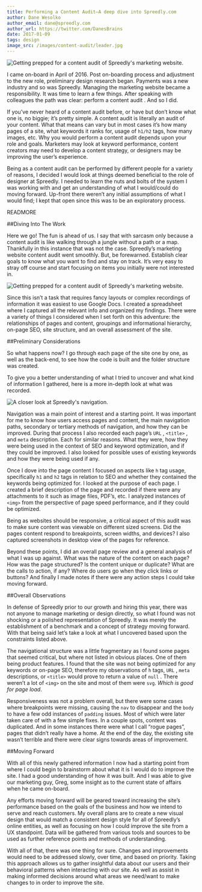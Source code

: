 ```yaml
---
title: Performing a Content Audit—A deep dive into Spreedly.com
author: Dane Wesolko
author_email: dane@spreedly.com
author_url: https://twitter.com/DanesBrains
date: 2017-01-09
tags: design
image_src: /images/content-audit/leader.jpg
---
```


![Getting prepped for a content audit of Spreedly's marketing website.](/images/content-audit/spreedly_content_audit.jpg)

I came on-board in April of 2016. Post on-boarding process and adjustment to the new role, preliminary design research began. Payments was a new industry and so was Spreedly. Managing the marketing website became a responsibility. It was time to learn a few things. After speaking with colleagues the path was clear: perform a content audit . And so I did.

If you’ve never heard of a content audit before, or have but don’t know what one is, no biggie; it’s pretty simple. A content audit is literally an audit of your content. What that means can vary but in most cases it’s how many pages of a site, what keywords it ranks for, usage of `h1/h2` tags, how many images, etc. Why you would perform a content audit depends upon your role and goals. Marketers may look at keyword performance, content creators may need to develop a content strategy, or designers may be improving the user’s experience.

Being as a content audit can be performed by different people for a variety of reasons, I decided I would look at things deemed beneficial to the role of designer at Spreedly. I needed to learn the nuts and bolts of the system I was working with and get an understanding of what I would/could do moving forward. Up-front there weren’t any initial assumptions of what I would find; I kept that open since this was to be an exploratory process.

READMORE

##Diving Into The Work

Here we go! The fun is ahead of us. I say that with sarcasm only because a content audit is like walking through a jungle without a path or a map. Thankfully in this instance that was not the case. Spreedly’s marketing website content audit went smoothly. But, be forewarned. Establish clear goals to know what you want to find and stay on track. It’s very easy to stray off course and start focusing on items you initially were not interested in.

![Getting prepped for a content audit of Spreedly's marketing website.](/images/content-audit/prepping_spreedly_content_audit_spreedsheet.jpg)

Since this isn’t a task that requires fancy layouts or complex recordings of information it was easiest to use Google Docs. I created a spreadsheet where I captured all the relevant info and organized my findings. There were a variety of things I considered when I set forth on this adventure: the relationships of pages and content, groupings and informational hierarchy, on-page SEO, site structure, and an overall assessment of the site.

##Preliminary Considerations

So what happens now? I go through each page of the site one by one, as well as the back-end, to see how the code is built and the folder structure was created.

To give you a better understanding of what I tried to uncover and what kind of information I gathered, here is a more in-depth look at what was recorded.

![A closer look at Spreedly's navigation.](/images/content-audit/investigating_navigation_spreedly_content_audit.jpg)

Navigation was a main point of interest and a starting point. It was important for me to know how users access pages and content, the main navigation paths, secondary or tertiary methods of navigation, and how they can be improved. During that process I also recorded each page’s `URL` , `<title>` , and  `meta` description. Each for similar reasons. What they were, how they were being used in the context of SEO and keyword optimization, and if they could be improved. I also looked for possible uses of existing keywords and how they were being used if any.

Once I dove into the page content I focused on aspects like `h` tag usage, specifically `h1` and `h2` tags in relation to SEO and whether they contained the keywords being optimized for. I looked at the purpose of each page. I created a brief description of the page and recorded if there were any attachments to it such as image files, PDF’s, etc. I analyzed instances of `<img>` from the perspective of page speed performance, and if they could be optimized.

Being as websites should be responsive, a critical aspect of this audit was to make sure content was viewable on different sized screens. Did the pages content respond to breakpoints, screen widths, and devices? I also captured screenshots in desktop view of the pages for reference.

Beyond these points, I did an overall page review and a general analysis of what I was up against. What was the nature of the content on each page? How was the page structured? Is the content unique or duplicate? What are the calls to action, if any? Where do users go when they click links or buttons? And finally I made notes if there were any action steps I could take moving forward.

##Overall Observations

In defense of Spreedly prior to our growth and hiring this year, there was not anyone to manage marketing or design directly, so what I found was not shocking or a polished representation of Spreedly. It was merely the establishment of a benchmark and a concept of strategy moving forward. With that being said let’s take a look at what I uncovered based upon the constraints listed above.

The navigational structure was a little fragmentary as I found some pages that seemed critical, but where not listed in obvious places. One of them being product features. I found that the site was not being optimized for any keywords or on-page SEO, therefore my observations of `h`  tags, `URL` , `meta` descriptions, or `<title>`  would prove to return a value of `null` . There weren’t a lot of `<img>` on the site and most of them were `svg`. _Which is good for page load_.

Responsiveness was not a problem overall, but there were some cases where breakpoints were missing, causing the `nav` to disappear and the `body` to have a few odd instances of `padding` issues. Most of which were later taken care of with a few simple fixes. In a couple spots, content was duplicated. And in some instances there were what I call “rogue pages”, pages that didn’t really have a home. At the end of the day, the existing site wasn’t terrible and there were clear signs towards areas of improvement.

##Moving Forward

With all of this newly gathered information I now had a starting point from where I could begin to brainstorm about what it is I would do to improve the site. I had a good understanding of how it was built. And I was able to give our marketing guy, Greg, some insight as to the current state of affairs when he came on-board.

Any efforts moving forward will be geared toward increasing the site’s performance based on the goals of the business and how we intend to serve and reach customers. My overall plans are to create a new visual design that would match a consistent design style for all of Spreedly’s online entities, as well as focusing on how I could improve the site from a UX standpoint. Data will be gathered from various tools and sources to be used as further reference points and methods of understanding.

With all of that, there was one thing for sure. Changes and improvements would need to be addressed slowly, over time, and based on priority. Taking this approach allows us to gather insightful data about our users and their behavioral patterns when interacting with our site. As well as assist in making informed decisions around what areas we need/want to make changes to in order to improve the site.

